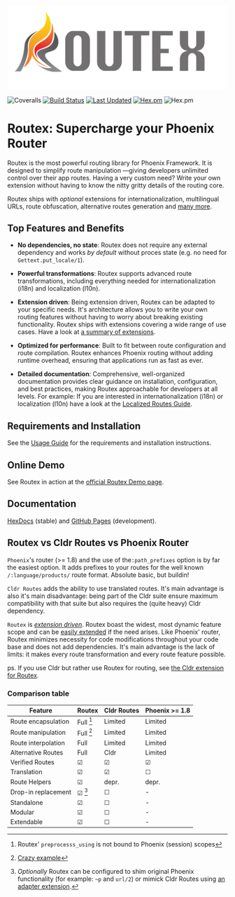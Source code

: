 # 
![Logo of Routex](assets/logo_horizontal.png "Routex Logo")

![Coveralls](https://img.shields.io/coveralls/github/BartOtten/routex)
[![Build Status](https://github.com/BartOtten/routex/actions/workflows/elixir.yml/badge.svg?event=push)](https://github.com/BartOtten/routex/actions/workflows/elixir.yml)
[![Last Updated](https://img.shields.io/github/last-commit/BartOtten/routex.svg)](https://github.com/BartOtten/routex/commits/main)
[![Hex.pm](https://img.shields.io/hexpm/v/routex)](https://hex.pm/packages/routex)
![Hex.pm](https://img.shields.io/hexpm/l/routex)

# Routex: Supercharge your Phoenix Router

Routex is the most powerful routing library for Phoenix Framework. It is
designed to simplify route manipulation —giving developers unlimited control
over their app routes. Having a very custom need? Write your own extension
without having to know the nitty gritty details of the routing core.

Routex ships with *optional* extensions for internationalization, multilingual URLs,
route obfuscation, alternative routes generation and [many more](EXTENSION_SUMMARIES.md).

## Top Features and Benefits

* **No dependencies, no state**: Routex does not require any external dependency
  and works *by default* without proces state (e.g. no need for `Gettext.put_locale/1`).

* **Powerful transformations**: Routex supports advanced route transformations, including
  everything needed for internationalization (i18n) and localization (l10n).

* **Extension driven**: Being extension driven, Routex can be adapted to your
  specific needs. It's architecture allows you to write your own routing
  features without having to worry about breaking existing functionality. Routex
  ships with extensions covering a wide range of use cases.
  Have a look at [a summary of extensions](EXTENSION_SUMMARIES.md).

* **Optimized for performance**: Built to fit between route configuration and
route compilation. Routex enhances Phoenix routing without adding runtime
overhead, ensuring that applications run as fast as ever.

* **Detailed documentation**: Comprehensive, well-organized documentation
  provides clear guidance on installation, configuration, and best practices,
  making Routex approachable for developers at all levels. For example: If you
  are interested in internationalization (i18n) or localization (l10n) have a
  look at the [Localized Routes Guide](guides/LOCALIZED_ROUTES.md).


## Requirements and Installation

See the [Usage Guide](USAGE.md) for the requirements and installation
instructions.


## Online Demo

See Routex in action at the [official Routex Demo page](https://routex.fly.dev/).


## Documentation

[HexDocs](https://hexdocs.pm/routex) (stable) and [GitHub
Pages](https://bartotten.github.io/routex) (development).


## Routex vs Cldr Routes vs Phoenix Router

`Phoenix`'s router (>= 1.8) and the use of the`:path_prefixes` option is by far
the easiest option. It adds prefixes to your routes for the well known
`/:language/products/` route format. Absolute basic, but buildin!

`Cldr Routes` adds the ability to use translated routes. It's main advantage is
also it's main disadvantage: being part of the Cldr suite ensure maximum
compatibility with that suite but also requires the (quite heavy) Cldr
dependency.

`Routex` is *[extension driven](EXTENSION_SUMMARIES.md)*. Routex boast the
widest, most dynamic feature scope and can be [easily extended](EXTENSIONS.md)
if the need arises. Like Phoenix' router, Routex minimizes necessity for code
modifications throughout your code base and does not add dependencies.
It's main advantage is the lack of limits: it makes every route transformation
and every route feature possible.

ps. If you use Cldr but rather use Routex for routing, see [the Cldr extension for
Routex](`Routex.Extension.Cldr`).


### Comparison table

| Feature             | Routex     | Cldr Routes | Phoenix >= 1.8 |
|---------------------|------------|-------------|----------------|
| Route encapsulation | Full  [^1] | Limited     | Limited        |
| Route manipulation  | Full  [^2] | Limited     | Limited        |
| Route interpolation | Full       | Limited     | Limited        |
| Alternative Routes  | Full       | Cldr        | Limited        |
| Verified Routes     | ☑          | ☑           | ☑              |
| Translation         | ☑          | ☑           | ☐              |
| Route Helpers       | ☑          | depr.       | depr.          |
| Drop-in replacement | ☑     [^3] | ☐           | -              |
| Standalone          | ☑          | ☐           | -              |
| Modular             | ☑          | ☐           | -              |
| Extendable          | ☑          | ☐           | -              |

[^1]: Routex' `preprocesss_using` is not bound to Phoenix (session) scopes  
[^2]: [Crazy example](https://hexdocs.pm/routex/Routex.Extension.Cloak.html)  
[^3]: *Optionally* Routex can be configured to shim original Phoenix functionality (for example: `~p` and `url/2`) or
mimick Cldr Routes using [an adapter extension](https://hexdocs.pm/routex/Routex.Extension.Cldr.html).
